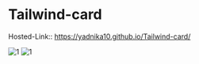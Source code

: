 # Tailwind-card
Hosted-Link:: https://yadnika10.github.io/Tailwind-card/

![1](https://github.com/yadnika10/Tailwind-card/assets/122971264/e6fee857-5e12-424c-88be-95f29c48ed15)
![1](https://github.com/yadnika10/Tailwind-card/assets/122971264/009eac6b-b3e1-4d6e-bf31-f1bd1a4b3946)
